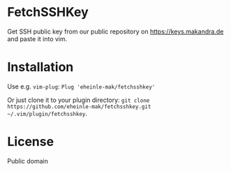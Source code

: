 # FetchSSHKey

Get SSH public key from our public repository on https://keys.makandra.de and
paste it into vim.

# Installation

Use e.g. `vim-plug`: `Plug 'eheinle-mak/fetchsshkey'`

Or just clone it to your plugin directory: `git clone https://github.com/eheinle-mak/fetchsshkey.git ~/.vim/plugin/fetchsshkey`.

# License

Public domain
